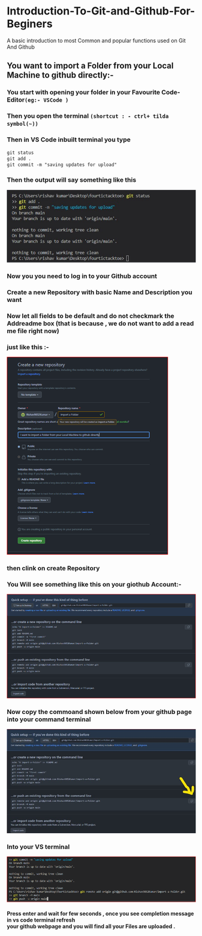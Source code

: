 # Introduction-To-Git-and-Github-For-Beginers
A basic introduction to most Common and popular functions used on Git And Github
## You want to import a Folder from your Local Machine to github directly:- 
### You start with opening your folder in your Favourite Code-Editor`(eg:- VSCode )`
### Then you open the terminal `(shortcut : - ctrl+ tilda symbol(~))`
### Then in VS Code inbuilt terminal you type
```
git status
git add .
git commit -m "saving updates for upload"
```
### Then the output will say something like this
![](https://github.com/Rishav9852Kumar/Introduction-To-Git-and-Github-For-Beginers/blob/main/Resources/github-image-1.jpg)
### Now you you need to log in to your Github account 
### Create a new Repository with basic Name and Description you want
### Now let all fields to be default and do not checkmark the Addreadme box (that is because , we do not want to add a read me file right now)
### just like this :-
![](https://github.com/Rishav9852Kumar/Introduction-To-Git-and-Github-For-Beginers/blob/main/Resources/github%202.PNG)
### then clink on create Repository
### You Will see something like this on your giothub Account:-
![](https://github.com/Rishav9852Kumar/Introduction-To-Git-and-Github-For-Beginers/blob/main/Resources/github3.PNG)
### Now copy the commoand shown below from your github page into your command terminal
![](https://github.com/Rishav9852Kumar/Introduction-To-Git-and-Github-For-Beginers/blob/main/Resources/github3_LI%20(2).jpg)
### Into your VS terminal
![](https://github.com/Rishav9852Kumar/Introduction-To-Git-and-Github-For-Beginers/blob/main/Resources/git%204.PNG)
#### Press enter and wait for few seconds , once you see completion message in vs code terminal refresh</br> your github webpage and you will find all your Files are uploaded .




